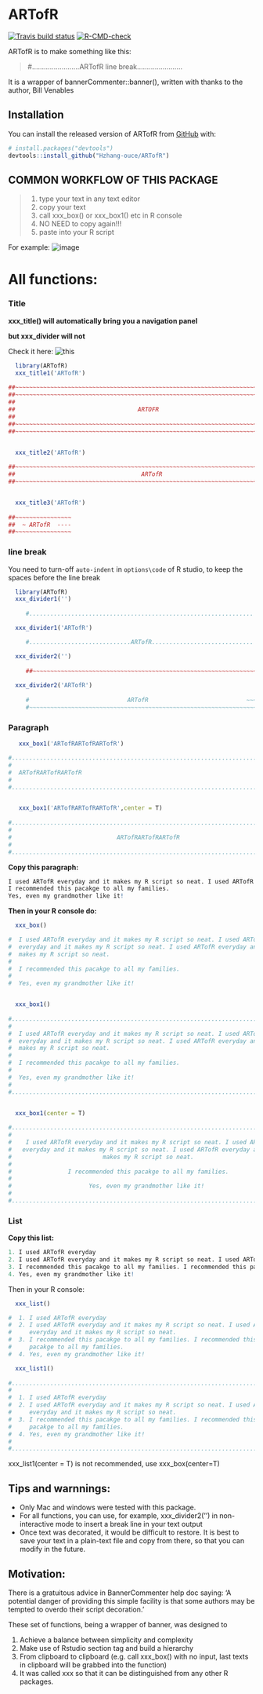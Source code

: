 
<!-- README.md is generated from README.Rmd. Please edit that file -->

# ARTofR

<!-- badges: start -->

[![Travis build
status](https://travis-ci.com/Hzhang-ouce/ARTofR.svg?branch=master)](https://travis-ci.com/Hzhang-ouce/ARTofR)
[![R-CMD-check](https://github.com/Hzhang-ouce/ARTofR/workflows/R-CMD-check/badge.svg)](https://github.com/Hzhang-ouce/ARTofR/actions)
<!-- badges: end -->

ARTofR is to make something like this:

> \#……………………ARTofR line break…………………..

It is a wrapper of bannerCommenter::banner(), written with thanks to the
author, Bill Venables

## Installation

You can install the released version of ARTofR from
[GitHub](https://github.com/) with:

``` r
# install.packages("devtools")
devtools::install_github("Hzhang-ouce/ARTofR")
```

## COMMON WORKFLOW OF THIS PACKAGE

> 1.  type your text in any text editor
> 2.  copy your text
> 3.  call xxx\_box() or xxx\_box1() etc in R console
> 4.  NO NEED to copy again!!!
> 5.  paste into your R script

For example:
![image](https://raw.githubusercontent.com/Hzhang-ouce/ARTofR/master/Screenshot138092.png)

# All functions:

### Title

**xxx\_title() will automatically bring you a navigation panel**

**but xxx\_divider will not**

Check it here:
![this](https://raw.githubusercontent.com/Hzhang-ouce/ARTofR/master/Screenshot13809.png)

``` r
  library(ARTofR)
  xxx_title1('ARTofR')
  
##~~~~~~~~~~~~~~~~~~~~~~~~~~~~~~~~~~~~~~~~~~~~~~~~~~~~~~~~~~~~~~~~~~~~~~~~~~~~~~
##~~~~~~~~~~~~~~~~~~~~~~~~~~~~~~~~~~~~~~~~~~~~~~~~~~~~~~~~~~~~~~~~~~~~~~~~~~~~~~
##                                                                            ~~
##                                   ARTOFR                                 ----
##                                                                            ~~
##~~~~~~~~~~~~~~~~~~~~~~~~~~~~~~~~~~~~~~~~~~~~~~~~~~~~~~~~~~~~~~~~~~~~~~~~~~~~~~
##~~~~~~~~~~~~~~~~~~~~~~~~~~~~~~~~~~~~~~~~~~~~~~~~~~~~~~~~~~~~~~~~~~~~~~~~~~~~~~


  xxx_title2('ARTofR')
  
##~~~~~~~~~~~~~~~~~~~~~~~~~~~~~~~~~~~~~~~~~~~~~~~~~~~~~~~~~~~~~~~~~~~~~~~~~~~~~~
##                                    ARTofR                                ----
##~~~~~~~~~~~~~~~~~~~~~~~~~~~~~~~~~~~~~~~~~~~~~~~~~~~~~~~~~~~~~~~~~~~~~~~~~~~~~~


  xxx_title3('ARTofR')
  
##~~~~~~~~~~~~~~~~
##  ~ ARTofR  ----
##~~~~~~~~~~~~~~~~
```

### line break

You need to turn-off `auto-indent` in `options\code` of R studio, to
keep the spaces before the line break

``` r
  library(ARTofR)
  xxx_divider1('')
  
     #................................................................

  xxx_divider1('ARTofR')

     #.............................ARTofR.............................

  xxx_divider2('')     
     
     ##~~~~~~~~~~~~~~~~~~~~~~~~~~~~~~~~~~~~~~~~~~~~~~~~~~~~~~~~~~~~~~~~
     
  xxx_divider2('ARTofR')
     
     #                            ARTofR                            ~~~
     #~~~~~~~~~~~~~~~~~~~~~~~~~~~~~~~~~~~~~~~~~~~~~~~~~~~~~~~~~~~~~~~~~
```

### Paragraph

``` r
   xxx_box1('ARTofRARTofRARTofR')

#...............................................................................
#                                                                              .
#  ARTofRARTofRARTofR                                                          .
#                                                                              .
#...............................................................................


   xxx_box1('ARTofRARTofRARTofR',center = T)
   
#...............................................................................
#                                                                              .
#                              ARTofRARTofRARTofR                              .
#                                                                              .
#...............................................................................
```

**Copy this paragraph:**

``` r
I used ARTofR everyday and it makes my R script so neat. I used ARTofR everyday and it makes my R script so neat. I used ARTofR everyday and it makes my R script so neat.
I recommended this pacakge to all my families.
Yes, even my grandmother like it!
```

**Then in your R console do:**

``` r
  xxx_box()

#  I used ARTofR everyday and it makes my R script so neat. I used ARTofR       
#  everyday and it makes my R script so neat. I used ARTofR everyday and it     
#  makes my R script so neat.                                                   
#                                                                               
#  I recommended this pacakge to all my families.                               
#                                                                               
#  Yes, even my grandmother like it!                                        


  xxx_box1()
  
#...............................................................................
#                                                                              .
#  I used ARTofR everyday and it makes my R script so neat. I used ARTofR      .
#  everyday and it makes my R script so neat. I used ARTofR everyday and it    .
#  makes my R script so neat.                                                  .
#                                                                              .
#  I recommended this pacakge to all my families.                              .
#                                                                              .
#  Yes, even my grandmother like it!                                           .
#                                                                              .
#...............................................................................


  xxx_box1(center = T)
  
#...............................................................................
#                                                                              .
#    I used ARTofR everyday and it makes my R script so neat. I used ARTofR    .
#   everyday and it makes my R script so neat. I used ARTofR everyday and it   .
#                          makes my R script so neat.                          .
#                                                                              .
#                I recommended this pacakge to all my families.                .
#                                                                              .
#                      Yes, even my grandmother like it!                       .
#                                                                              .
#...............................................................................
```

### List

**Copy this list:**

``` r
1. I used ARTofR everyday
2. I used ARTofR everyday and it makes my R script so neat. I used ARTofR everyday and it makes my R script so neat.
3. I recommended this pacakge to all my families. I recommended this pacakge to all my families.
4. Yes, even my grandmother like it!
```

Then in your R console:

``` r
  xxx_list()

#  1. I used ARTofR everyday                                                
#  2. I used ARTofR everyday and it makes my R script so neat. I used ARTofR
#     everyday and it makes my R script so neat.                            
#  3. I recommended this pacakge to all my families. I recommended this     
#     pacakge to all my families.                                           
#  4. Yes, even my grandmother like it!                                     

  xxx_list1()
  
#...............................................................................
#                                                                              .
#  1. I used ARTofR everyday                                                   .
#  2. I used ARTofR everyday and it makes my R script so neat. I used ARTofR   .
#     everyday and it makes my R script so neat.                               .
#  3. I recommended this pacakge to all my families. I recommended this        .
#     pacakge to all my families.                                              .
#  4. Yes, even my grandmother like it!                                        .
#                                                                              .
#...............................................................................
```

xxx\_list1(center = T) is not recommended, use xxx\_box(center=T)

## Tips and warnnings:

-   Only Mac and windows were tested with this package.
-   For all functions, you can use, for example, xxx\_divider2(’’) in
    non-interactive mode to insert a break line in your text output
-   Once text was decorated, it would be difficult to restore. It is
    best to save your text in a plain-text file and copy from there, so
    that you can modify in the future.

## Motivation:

There is a gratuitous advice in BannerCommenter help doc saying: ‘A
potential danger of providing this simple facility is that some authors
may be tempted to overdo their script decoration.’

These set of functions, being a wrapper of banner, was designed to

1.  Achieve a balance between simplicity and complexity
2.  Make use of Rstudio section tag and build a hierarchy
3.  From clipboard to clipboard (e.g. call xxx\_box() with no input,
    last texts in clipboard will be grabbed into the function)
4.  It was called xxx so that it can be distinguished from any other R
    packages.

